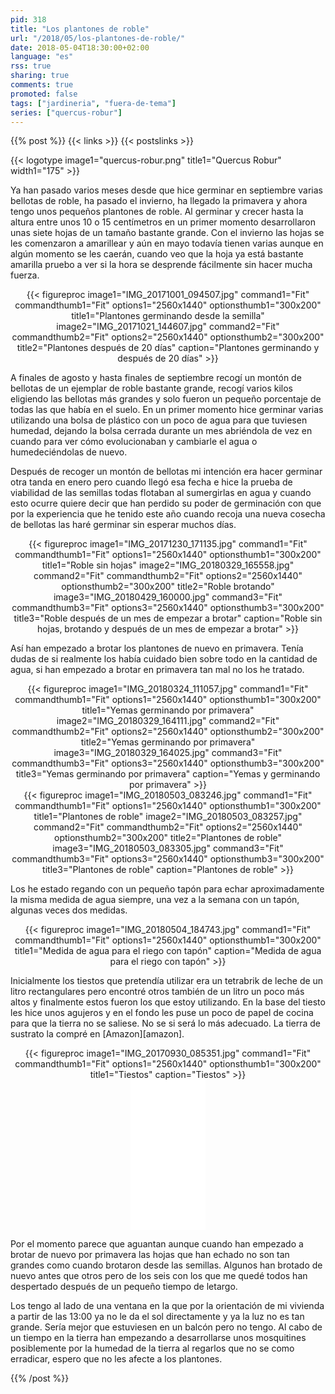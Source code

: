 ```yaml
---
pid: 318
title: "Los plantones de roble"
url: "/2018/05/los-plantones-de-roble/"
date: 2018-05-04T18:30:00+02:00
language: "es"
rss: true
sharing: true
comments: true
promoted: false
tags: ["jardineria", "fuera-de-tema"]
series: ["quercus-robur"]
---
```


{{% post %}}
{{< links >}}
{{< postslinks >}}

{{< logotype image1="quercus-robur.png" title1="Quercus Robur" width1="175" >}}

Ya han pasado varios meses desde que hice germinar en septiembre varias bellotas de roble, ha pasado el invierno, ha llegado la primavera y ahora tengo unos pequeños plantones de roble. Al germinar y crecer hasta la altura entre unos 10 o 15 centímetros en un primer momento desarrollaron unas siete hojas de un tamaño bastante grande. Con el invierno las hojas se les comenzaron a amarillear y aún en mayo todavía tienen varias aunque en algún momento se les caerán, cuando veo que la hoja ya está bastante amarilla pruebo a ver si la hora se desprende fácilmente sin hacer mucha fuerza.

<div class="media" style="text-align: center;">
    {{< figureproc
        image1="IMG_20171001_094507.jpg" command1="Fit" commandthumb1="Fit" options1="2560x1440" optionsthumb1="300x200" title1="Plantones germinando desde la semilla"
        image2="IMG_20171021_144607.jpg" command2="Fit" commandthumb2="Fit" options2="2560x1440" optionsthumb2="300x200" title2="Plantones después de 20 días"
        caption="Plantones germinando y después de 20 días" >}}
</div>

A finales de agosto y hasta finales de septiembre recogí un montón de bellotas de un ejemplar de roble bastante grande, recogí varios kilos eligiendo las bellotas más grandes y solo fueron un pequeño porcentaje de todas las que había en el suelo. En un primer momento hice germinar varias utilizando una bolsa de plástico con un poco de agua para que tuviesen humedad, dejando la bolsa cerrada durante un mes abriéndola de vez en cuando para ver cómo evolucionaban y cambiarle el agua o humedeciéndolas de nuevo.

Después de recoger un montón de bellotas mi intención era hacer germinar otra tanda en enero pero cuando llegó esa fecha e hice la prueba de viabilidad de las semillas todas flotaban al sumergirlas en agua y cuando esto ocurre quiere decir que han perdido su poder de germinación con que por la experiencia que he tenido este año cuando recoja una nueva cosecha de bellotas las haré germinar sin esperar muchos días.

<div class="media" style="text-align: center;">
    {{< figureproc
        image1="IMG_20171230_171135.jpg" command1="Fit" commandthumb1="Fit" options1="2560x1440" optionsthumb1="300x200" title1="Roble sin hojas"
        image2="IMG_20180329_165558.jpg" command2="Fit" commandthumb2="Fit" options2="2560x1440" optionsthumb2="300x200" title2="Roble brotando"
        image3="IMG_20180429_160000.jpg" command3="Fit" commandthumb3="Fit" options3="2560x1440" optionsthumb3="300x200" title3="Roble después de un mes de empezar a brotar"        
        caption="Roble sin hojas, brotando y después de un mes de empezar a brotar" >}}
</div>

Así han empezado a brotar los plantones de nuevo en primavera. Tenía dudas de si realmente los había cuidado bien sobre todo en la cantidad de agua, si han empezado a brotar en primavera tan mal no los he tratado.

<div class="media" style="text-align: center;">
    {{< figureproc
        image1="IMG_20180324_111057.jpg" command1="Fit" commandthumb1="Fit" options1="2560x1440" optionsthumb1="300x200" title1="Yemas germinando por primavera"
        image2="IMG_20180329_164111.jpg" command2="Fit" commandthumb2="Fit" options2="2560x1440" optionsthumb2="300x200" title2="Yemas germinando por primavera"
        image3="IMG_20180329_164025.jpg" command3="Fit" commandthumb3="Fit" options3="2560x1440" optionsthumb3="300x200" title3="Yemas germinando por primavera"        
        caption="Yemas y germinando por primavera" >}}
</div>

<div class="media" style="text-align: center;">
    {{< figureproc
        image1="IMG_20180503_083246.jpg" command1="Fit" commandthumb1="Fit" options1="2560x1440" optionsthumb1="300x200" title1="Plantones de roble"
        image2="IMG_20180503_083257.jpg" command2="Fit" commandthumb2="Fit" options2="2560x1440" optionsthumb2="300x200" title2="Plantones de roble"
        image3="IMG_20180503_083305.jpg" command3="Fit" commandthumb3="Fit" options3="2560x1440" optionsthumb3="300x200" title3="Plantones de roble"
        caption="Plantones de roble" >}}
</div>

Los he estado regando con un pequeño tapón para echar aproximadamente la misma medida de agua siempre, una vez a la semana con un tapón, algunas veces dos medidas.

<div class="media" style="text-align: center;">
    {{< figureproc
        image1="IMG_20180504_184743.jpg" command1="Fit" commandthumb1="Fit" options1="2560x1440" optionsthumb1="300x200" title1="Medida de agua para el riego con tapón"
        caption="Medida de agua para el riego con tapón" >}}
</div>

Inicialmente los tiestos que pretendía utilizar era un tetrabrik de leche de un litro rectangulares pero encontré otros también de un litro un poco más altos y finalmente estos fueron los que estoy utilizando. En la base del tiesto les hice unos agujeros y en el fondo les puse un poco de papel de cocina para que la tierra no se saliese. No se si será lo más adecuado. La tierra de sustrato la compré en [Amazon][amazon].

<div class="media" style="text-align: center;">
    {{< figureproc
        image1="IMG_20170930_085351.jpg" command1="Fit" commandthumb1="Fit" options1="2560x1440" optionsthumb1="300x200" title1="Tiestos"
        caption="Tiestos" >}}
</div>

<div class="media-amazon" style="text-align: center;">
    <iframe style="width:120px;height:240px;" marginwidth="0" marginheight="0" scrolling="no" frameborder="0" src="//rcm-eu.amazon-adsystem.com/e/cm?lt1=_blank&bc1=000000&IS2=1&bg1=FFFFFF&fc1=000000&lc1=0000FF&t=blobit-21&o=30&p=8&l=as4&m=amazon&f=ifr&ref=as_ss_li_til&asins=B00ZFWT2A2&linkId=5811e0fc7740584beea103b28efa8bdd"></iframe>
</div>

Por el momento parece que aguantan aunque cuando han empezado a brotar de nuevo por primavera las hojas que han echado no son tan grandes como cuando brotaron desde las semillas. Algunos han brotado de nuevo antes que otros pero de los seis con los que me quedé todos han despertado después de un pequeño tiempo de letargo.

Los tengo al lado de una ventana en la que por la orientación de mi vivienda a partir de las 13:00 ya no le da el sol directamente y ya la luz no es tan grande. Sería mejor que estuviesen en un balcón pero no tengo. Al cabo de un tiempo en la tierra han empezando a desarrollarse unos mosquitines posiblemente por la humedad de la tierra al regarlos que no se como erradicar, espero que no les afecte a los plantones.

{{% /post %}}
